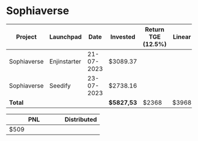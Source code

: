 # Sophiaverse



<table data-full-width="true"><thead><tr><th width="141">Project</th><th width="138">Launchpad</th><th width="132">Date</th><th width="133">Invested</th><th>Return TGE (12.5%)</th><th width="175">Linear</th><th>PNL</th></tr></thead><tbody><tr><td>Sophiaverse</td><td>Enjinstarter</td><td>21-07-2023</td><td>$3089.37</td><td></td><td></td><td></td></tr><tr><td>Sophiaverse</td><td>Seedify</td><td>23-07-2023</td><td>$2738.16</td><td></td><td></td><td></td></tr><tr><td><strong>Total</strong></td><td></td><td></td><td><strong>$5827,53</strong></td><td>$2368</td><td>$3968</td><td><mark style="color:green;">$509</mark></td></tr></tbody></table>

<table data-full-width="true"><thead><tr><th width="135">PNL</th><th>Distributed</th></tr></thead><tbody><tr><td>$509</td><td></td></tr></tbody></table>
